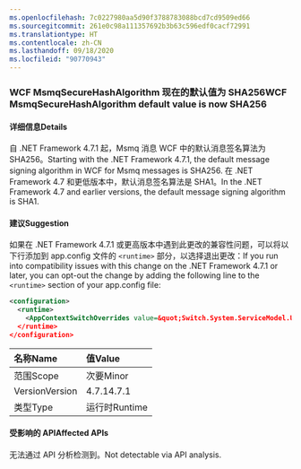 ```yaml
---
ms.openlocfilehash: 7c0227980aa5d90f3788783088bcd7cd9509ed66
ms.sourcegitcommit: 261e0c98a111357692b3b63c596edf0cacf72991
ms.translationtype: HT
ms.contentlocale: zh-CN
ms.lasthandoff: 09/18/2020
ms.locfileid: "90770943"
---
```

### <a name="wcf-msmqsecurehashalgorithm-default-value-is-now-sha256"></a><span data-ttu-id="20382-101">WCF MsmqSecureHashAlgorithm 现在的默认值为 SHA256</span><span class="sxs-lookup"><span data-stu-id="20382-101">WCF MsmqSecureHashAlgorithm default value is now SHA256</span></span>

#### <a name="details"></a><span data-ttu-id="20382-102">详细信息</span><span class="sxs-lookup"><span data-stu-id="20382-102">Details</span></span>

<span data-ttu-id="20382-103">自 .NET Framework 4.7.1 起，Msmq 消息 WCF 中的默认消息签名算法为 SHA256。</span><span class="sxs-lookup"><span data-stu-id="20382-103">Starting with the .NET Framework 4.7.1, the default message signing algorithm in WCF for Msmq messages is SHA256.</span></span> <span data-ttu-id="20382-104">在 .NET Framework 4.7 和更低版本中，默认消息签名算法是 SHA1。</span><span class="sxs-lookup"><span data-stu-id="20382-104">In the .NET Framework 4.7 and earlier versions, the default message signing algorithm is SHA1.</span></span>

#### <a name="suggestion"></a><span data-ttu-id="20382-105">建议</span><span class="sxs-lookup"><span data-stu-id="20382-105">Suggestion</span></span>

<span data-ttu-id="20382-106">如果在 .NET Framework 4.7.1 或更高版本中遇到此更改的兼容性问题，可以将以下行添加到 app.config 文件的 `<runtime>` 部分，以选择退出更改：</span><span class="sxs-lookup"><span data-stu-id="20382-106">If you run into compatibility issues with this change on the .NET Framework 4.7.1 or later, you can opt-out the change by adding the following line to the `<runtime>` section of your app.config file:</span></span>

```xml
<configuration>
  <runtime>
    <AppContextSwitchOverrides value=&quot;Switch.System.ServiceModel.UseSha1InMsmqEncryptionAlgorithm=true&quot; />
  </runtime>
</configuration>
```

| <span data-ttu-id="20382-107">名称</span><span class="sxs-lookup"><span data-stu-id="20382-107">Name</span></span>    | <span data-ttu-id="20382-108">值</span><span class="sxs-lookup"><span data-stu-id="20382-108">Value</span></span>   |
|:--------|:--------|
| <span data-ttu-id="20382-109">范围</span><span class="sxs-lookup"><span data-stu-id="20382-109">Scope</span></span>   | <span data-ttu-id="20382-110">次要</span><span class="sxs-lookup"><span data-stu-id="20382-110">Minor</span></span>   |
| <span data-ttu-id="20382-111">Version</span><span class="sxs-lookup"><span data-stu-id="20382-111">Version</span></span> | <span data-ttu-id="20382-112">4.7.1</span><span class="sxs-lookup"><span data-stu-id="20382-112">4.7.1</span></span>   |
| <span data-ttu-id="20382-113">类型</span><span class="sxs-lookup"><span data-stu-id="20382-113">Type</span></span>    | <span data-ttu-id="20382-114">运行时</span><span class="sxs-lookup"><span data-stu-id="20382-114">Runtime</span></span> |

#### <a name="affected-apis"></a><span data-ttu-id="20382-115">受影响的 API</span><span class="sxs-lookup"><span data-stu-id="20382-115">Affected APIs</span></span>

<span data-ttu-id="20382-116">无法通过 API 分析检测到。</span><span class="sxs-lookup"><span data-stu-id="20382-116">Not detectable via API analysis.</span></span>

<!--

#### Affected APIs

Not detectable via API analysis.

-->

